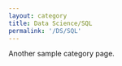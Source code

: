 ```yaml
---
layout: category
title: Data Science/SQL
permalink: '/DS/SQL'
---
```


Another sample category page.
